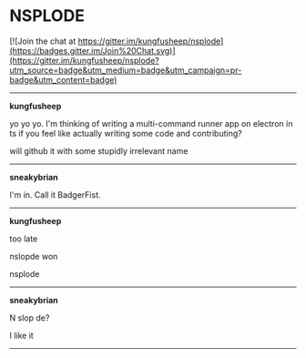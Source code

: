 # NSPLODE

[![Join the chat at https://gitter.im/kungfusheep/nsplode](https://badges.gitter.im/Join%20Chat.svg)](https://gitter.im/kungfusheep/nsplode?utm_source=badge&utm_medium=badge&utm_campaign=pr-badge&utm_content=badge)

----------

**kungfusheep**

yo yo yo. I'm thinking of writing a multi-command runner app on electron in ts if you feel like actually writing some code and contributing?

will github it with some stupidly irrelevant name

----------

**sneakybrian**

I'm in. Call it BadgerFist.

----------

**kungfusheep**

too late

nslopde won

nsplode

----------

**sneakybrian**

N slop de?

I like it

----------

